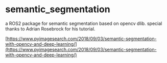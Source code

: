 # semantic_segmentation
a ROS2 package for semantic segmentation based on opencv dlib. 
special thanks to Adrian Rosebrock for his tutorial. 

[https://www.pyimagesearch.com/2018/09/03/semantic-segmentation-with-opencv-and-deep-learning/](https://www.pyimagesearch.com/2018/09/03/semantic-segmentation-with-opencv-and-deep-learning/)
